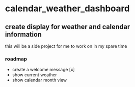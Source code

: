 # calendar_weather_dashboard

## create display for weather and calendar information

this will be a side project for me to work on in my spare time

### roadmap

- create a welcome message [x]
- show current weather
- show calendar month view 